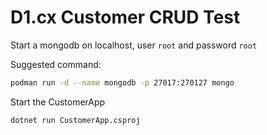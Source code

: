 # D1.cx Customer CRUD Test


Start a mongodb on localhost, user `root` and password `root`

Suggested command:
```sh
podman run -d --name mongodb -p 27017:270127 mongo
```


Start the CustomerApp

```sh
dotnet run CustomerApp.csproj
```